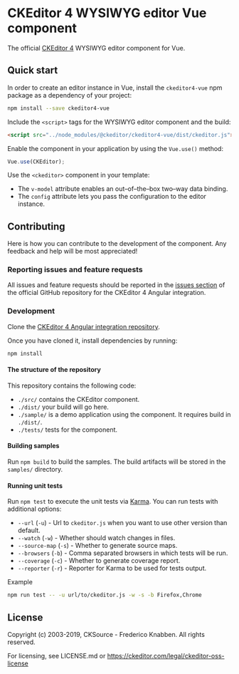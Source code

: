 # CKEditor 4 WYSIWYG editor Vue component

The official [CKEditor 4](https://ckeditor.com/ckeditor-4/) WYSIWYG editor component for Vue.

## Quick start

In order to create an editor instance in Vue, install the `ckeditor4-vue` npm package as a dependency of your project:

```bash
npm install --save ckeditor4-vue
```

Include the `<script>` tags for the WYSIWYG editor component and the build:

```html
<script src="../node_modules/@ckeditor/ckeditor4-vue/dist/ckeditor.js"></script>
```

Enable the component in your application by using the `Vue.use()` method:

```js
Vue.use(CKEditor);
```

Use the `<ckeditor>` component in your template:

-   The `v-model` attribute enables an out–of–the–box two–way data binding.
-   The `config` attribute lets you pass the configuration to the editor instance.

## Contributing

Here is how you can contribute to the development of the component. Any feedback and help will be most appreciated!

### Reporting issues and feature requests

All issues and feature requests should be reported in the [issues section](https://github.com/ckeditor/ckeditor4-vue/issues/new) of the official GitHub repository for the CKEditor 4 Angular integration.

### Development

Clone the [CKEditor 4 Angular integration repository](https://github.com/ckeditor/ckeditor4-angular).

Once you have cloned it, install dependencies by running:

```bash
npm install
```

#### The structure of the repository

This repository contains the following code:

-   `./src/` contains the CKEditor component.
-   `./dist/` your build will go here.
-   `./sample/` is a demo application using the component. It requires build in `./dist/`.
-   `./tests/` tests for the component.

#### Building samples

Run `npm build` to build the samples. The build artifacts will be stored in the `samples/` directory.

#### Running unit tests

Run `npm test` to execute the unit tests via [Karma](https://karma-runner.github.io).
You can run tests with additional options:

-   `--url` (`-u`) - Url to `ckeditor.js` when you want to use other version than default.
-   `--watch` (`-w`) - Whether should watch changes in files.
-   `--source-map` (`-s`) - Whether to generate source maps.
-   `--browsers` (`-b`) - Comma separated browsers in which tests will be run.
-   `--coverage` (`-c`) - Whether to generate coverage report.
-   `--reporter` (`-r`) - Reporter for Karma to be used for tests output.

Example

```bash
npm run test -- -u url/to/ckeditor.js -w -s -b Firefox,Chrome
```

## License

Copyright (c) 2003-2019, CKSource - Frederico Knabben. All rights reserved.

For licensing, see LICENSE.md or https://ckeditor.com/legal/ckeditor-oss-license
